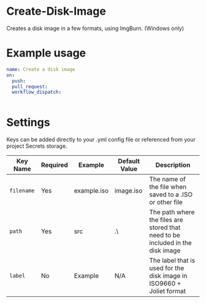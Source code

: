 # Create-Disk-Image
Creates a disk image in a few formats, using ImgBurn. (Windows only)
# Example usage
```yaml
name: Create a disk image
on:
  push:
  pull_request:
  workflow_dispatch:
  
```
# Settings
Keys can be added directly to your .yml config file or referenced from your project Secrets storage.

| **Key Name** | **Required** | **Example** | **Default Value** | **Description**                                                                |
|--------------|--------------|-------------|-------------------|--------------------------------------------------------------------------------|
| ``filename`` | Yes          | example.iso | image.iso         | The name of the file when saved to a .ISO or other file                        |
| ``path``     | Yes          | src         | .\                | The path where the files are stored that need to be included in the disk image |
| ``label``    | No           | Example     | N/A               | The label that is used for the disk image in ISO9660 + Joliet format           |
